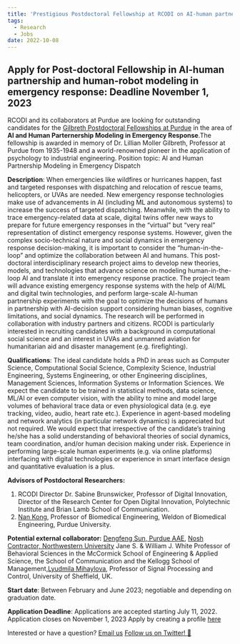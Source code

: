 ```yaml
---
title: 'Prestigious Postdoctoral Fellowship at RCODI on AI-human partnership in emergency response '
tags:
  - Research
  - Jobs
date: 2022-10-08
---
```

## Apply for Post-doctoral Fellowship in AI-human partnership and human-robot modeling in emergency response: Deadline November 1, 2023

RCODI and its collaborators at Purdue are looking for outstanding candidates for the [Gilbreth Postdoctoral Fellowships at Purdue](https://engineering.purdue.edu/Engr/Research/GilbrethFellowships#about) in the area of **AI and Human Parternership Modeling in Emergency Response**.The fellowship is awarded in memory of Dr. Lillian Moller Gilbreth, Professor at Purdue from 1935-1948 and a world-renowned pioneer in the application of psychology to industrial engineering. 
Position topic: AI and Human Partnership Modeling in Emergency Dispatch

**Description**:
When emergencies like wildfires or hurricanes happen, fast and targeted responses with dispatching and relocation of rescue teams, helicopters, or UVAs are needed. New emergency response technologies make use of advancements in AI (including ML and autonomous systems) to increase the success of targeted dispatching. Meanwhile, with the ability to trace emergency-related data at scale, digital twins offer new ways to prepare for future emergency responses in the “virtual” but “very real” representation of distinct emergency response systems. However, given the complex socio-technical nature and social dynamics in emergency response decision-making, it is important to consider the “human-in-the-loop” and optimize the collaboration between AI and humans. This post-doctoral interdisciplinary research project aims to develop new theories, models, and technologies that advance science on modeling human-in-the-loop AI and translate it into emergency response practice. The project team will advance existing emergency response systems with the help of AI/ML and digital twin technologies, and perform large-scale AI-human partnership experiments with the goal to optimize the decisions of humans in partnership with AI-decision support considering human biases, cognitive limitations, and social dynamics. The research will be performed in collaboration with industry partners and citizens. RCODI is particularly interested in recruiting candidates with a background in computational social science and an interest in UVAs and unmanned aviation for humanitarian aid and disaster management (e.g. firefighting). 

**Qualifications**: 
The ideal candidate holds a PhD in areas such as Computer Science, Computational Social Science, Complexity Science, Industrial Engineering, Systems Engineering, or other Engineering disciplines, Management Sciences, Information Systems or Information Sciences.  We expect the candidate to be trained in statistical methods, data science, ML/AI or even computer vision, with the ability to mine and model large volumes of behavioral trace data or even physiological data (e.g. eye tracking, video, audio, heart rate etc.). Experience in agent-based modeling and network analytics (in particular network dynamics) is appreciated but not required. We would expect that irrespective of the candidate’s training he/she has a solid understanding of behavioral theories of social dynamics, team coordination, and/or human decision making under risk. Experience in performing large-scale human experiments (e.g. via online platforms) interfacing with digital technologies or experience in smart interface design and quantitative evaluation is a plus. 

**Advisors of Postdoctoral Researchers:** 

1. RCODI Director Dr. Sabine Brunswicker, Professor of Digital Innovation, Director of the Research Center for Open Digital Innovation, Polytechnic Institute and Brian Lamb School of Communication. 
2. [Nan Kong](https://engineering.purdue.edu/BASO/people/Nan_Kong), Professor of Biomedical Engineering, Weldon of Biomedical Engineering, Purdue University. 

**Potential external collaborator:**
[Dengfeng Sun, Purdue AAE](https://web.ics.purdue.edu/~dsun/), [Nosh Contractor, Northwestern University](https://nosh.northwestern.edu/) Jane S. & William J. White Professor of Behavioral Sciences in the McCormick School of Engineering & Applied Science, the School of Communication and the Kellogg School of Management,[Lyudmila Mihaylova](https://www.sheffield.ac.uk/acse/department/people/academic/lyudmila-mihaylova), Professor of Signal Processing and Control, University of Sheffield, UK. 

**Start date**: 
Between February and June 2023; negotiable and depending on graduation date.  

**Application Deadline**: Applications are accepted starting July 11, 2022. Application closes on November 1, 2023
Apply by creating a profile [here](https://purdue.infoready4.com/?_ga=2.41183973.65491694.1664385080-123922525.1663852064#competitionDetail/1877897) 



Interested or have a question?
[Email us](mailto:sbrunswi@purdue.edu)
[Follow us on Twitter! 🙌](https://twitter.com/purdue_rcodi)
